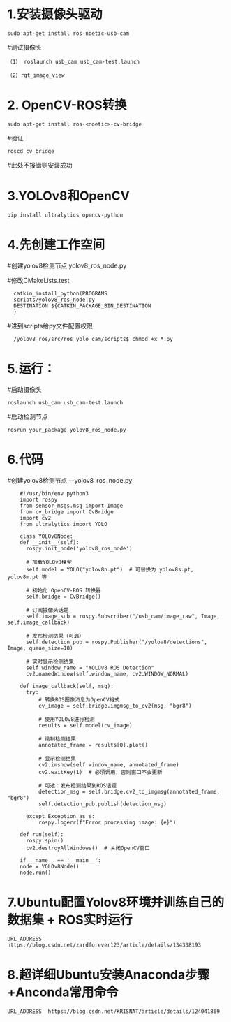 # 1.安装摄像头驱动

    sudo apt-get install ros-noetic-usb-cam
 
 #测试摄像头
 
    （1） roslaunch usb_cam usb_cam-test.launch
  
    （2）rqt_image_view

# 2. OpenCV-ROS转换
    sudo apt-get install ros-<noetic>-cv-bridge
  #验证

    roscd cv_bridge 
  #此处不报错则安装成功
  
# 3.YOLOv8和OpenCV  
    pip install ultralytics opencv-python 


# 4.先创建工作空间
    
  #创建yolov8检测节点 yolov8_ros_node.py

  #修改CMakeLists.test

      catkin_install_python(PROGRAMS
      scripts/yolov8_ros_node.py
      DESTINATION ${CATKIN_PACKAGE_BIN_DESTINATION
      }

  #进到scripts给py文件配置权限
      
      /yolov8_ros/src/ros_yolo_cam/scripts$ chmod +x *.py
# 5.运行：
  #启动摄像头

    roslaunch usb_cam usb_cam-test.launch
  #启动检测节点

    rosrun your_package yolov8_ros_node.py


# 6.代码
  #创建yolov8检测节点 --yolov8_ros_node.py
        
        #!/usr/bin/env python3
        import rospy
        from sensor_msgs.msg import Image
        from cv_bridge import CvBridge
        import cv2
        from ultralytics import YOLO

        class YOLOv8Node:
        def __init__(self):
          rospy.init_node('yolov8_ros_node')
          
          # 加载YOLOv8模型
          self.model = YOLO("yolov8n.pt")  # 可替换为 yolov8s.pt, yolov8m.pt 等
          
          # 初始化 OpenCV-ROS 转换器
          self.bridge = CvBridge()
          
          # 订阅摄像头话题
          self.image_sub = rospy.Subscriber("/usb_cam/image_raw", Image, self.image_callback)
          
          # 发布检测结果（可选）
          self.detection_pub = rospy.Publisher("/yolov8/detections", Image, queue_size=10)
          
          # 实时显示检测结果
          self.window_name = "YOLOv8 ROS Detection"
          cv2.namedWindow(self.window_name, cv2.WINDOW_NORMAL)
          
        def image_callback(self, msg):
          try:
              # 转换ROS图像消息为OpenCV格式
              cv_image = self.bridge.imgmsg_to_cv2(msg, "bgr8")
              
              # 使用YOLOv8进行检测
              results = self.model(cv_image)
              
              # 绘制检测结果
              annotated_frame = results[0].plot()
              
              # 显示检测结果
              cv2.imshow(self.window_name, annotated_frame)
              cv2.waitKey(1)  # 必须调用，否则窗口不会更新
              
              # 可选：发布检测结果到ROS话题
              detection_msg = self.bridge.cv2_to_imgmsg(annotated_frame, "bgr8")
              self.detection_pub.publish(detection_msg)
              
          except Exception as e:
              rospy.logerr(f"Error processing image: {e}")

        def run(self):
          rospy.spin()
          cv2.destroyAllWindows()  # 关闭OpenCV窗口

        if __name__ == '__main__':
        node = YOLOv8Node()
        node.run()


# 7.Ubuntu配置Yolov8环境并训练自己的数据集 + ROS实时运行
    URL_ADDRESS  https://blog.csdn.net/zardforever123/article/details/134338193

# 8.超详细Ubuntu安装Anaconda步骤+Anconda常用命令
    URL_ADDRESS  https://blog.csdn.net/KRISNAT/article/details/124041869
 

